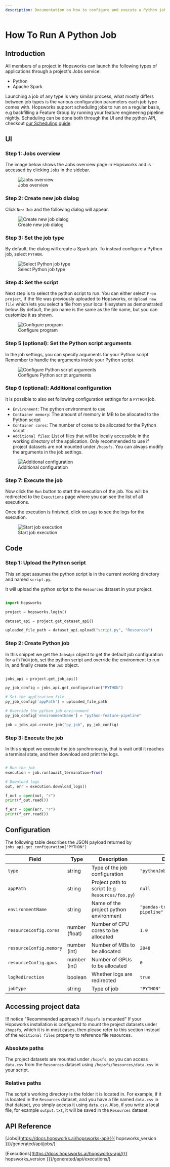 ```yaml
---
description: Documentation on how to configure and execute a Python job on Hopsworks.
---
```


# How To Run A Python Job

## Introduction

All members of a project in Hopsworks can launch the following types of applications through a project's Jobs service:

- Python
- Apache Spark

Launching a job of any type is very similar process, what mostly differs between job types is
the various configuration parameters each job type comes with. Hopsworks support scheduling jobs to run on a regular basis,
e.g backfilling a Feature Group by running your feature engineering pipeline nightly. Scheduling can be done both through the UI and the python API,
checkout [our Scheduling guide](schedule_job.md).

## UI

### Step 1: Jobs overview

The image below shows the Jobs overview page in Hopsworks and is accessed by clicking `Jobs` in the sidebar.

<p align="center">
  <figure>
    <img src="../../../../assets/images/guides/jobs/jobs_overview.png" alt="Jobs overview">
    <figcaption>Jobs overview</figcaption>
  </figure>
</p>

### Step 2: Create new job dialog

Click `New Job` and the following dialog will appear.

<p align="center">
  <figure>
    <img src="../../../../assets/images/guides/jobs/create_new_job.png" alt="Create new job dialog">
    <figcaption>Create new job dialog</figcaption>
  </figure>
</p>

### Step 3: Set the job type

By default, the dialog will create a Spark job. To instead configure a Python job, select `PYTHON`.

<p align="center">
  <figure>
    <img src="../../../../assets/images/guides/jobs/jobs_select_python.gif" alt="Select Python job type">
    <figcaption>Select Python job type</figcaption>
  </figure>
</p>

### Step 4: Set the script

Next step is to select the python script to run. You can either select `From project`, if the file was previously uploaded to Hopsworks, or `Upload new file` which lets you select a file from your local filesystem as demonstrated below. By default, the job name is the same as the file name, but you can customize it as shown. 

<p align="center">
  <figure>
    <img src="../../../../assets/images/guides/jobs/upload_job_py_file.gif" alt="Configure program">
    <figcaption>Configure program</figcaption>
  </figure>
</p>

### Step 5 (optional): Set the Python script arguments

In the job settings, you can specify arguments for your Python script.
Remember to handle the arguments inside your Python script.

<p align="center">
  <figure>
    <img src="../../../../assets/images/guides/jobs/job_notebook_args.png" alt="Configure Python script arguments">
    <figcaption>Configure Python script arguments</figcaption>
  </figure>
</p>

### Step 6 (optional): Additional configuration

It is possible to also set following configuration settings for a `PYTHON` job.

* `Environment`: The python environment to use
* `Container memory`: The amount of memory in MB to be allocated to the Python script
* `Container cores`: The number of cores to be allocated for the Python script
* `Additional files`: List of files that will be locally accessible in the working directory of the application. Only recommended to use if project datasets are not mounted under `/hopsfs`.
  You can always modify the arguments in the job settings.

<p align="center">
  <figure>
    <img src="../../../../assets/images/guides/jobs/configure_py.png" alt="Additional configuration">
    <figcaption>Additional configuration</figcaption>
  </figure>
</p>

### Step 7: Execute the job

Now click the `Run` button to start the execution of the job. You will be redirected to the `Executions` page where you can see the list of all executions.

Once the execution is finished, click on `Logs` to see the logs for the execution.

<p align="center">
  <figure>
    <img src="../../../../assets/images/guides/jobs/start_job_py.gif" alt="Start job execution">
    <figcaption>Start job execution</figcaption>
  </figure>
</p>

## Code

### Step 1: Upload the Python script

This snippet assumes the python script is in the current working directory and named `script.py`. 

It will upload the python script to the `Resources` dataset in your project.

```python

import hopsworks

project = hopsworks.login()

dataset_api = project.get_dataset_api()

uploaded_file_path = dataset_api.upload("script.py", "Resources")

```

### Step 2: Create Python job

In this snippet we get the `JobsApi` object to get the default job configuration for a `PYTHON` job, set the python script and override the environment to run in, and finally create the `Job` object.

```python

jobs_api = project.get_job_api()

py_job_config = jobs_api.get_configuration("PYTHON")

# Set the application file
py_job_config['appPath'] = uploaded_file_path

# Override the python job environment
py_job_config['environmentName'] = "python-feature-pipeline"

job = jobs_api.create_job("py_job", py_job_config)

```

### Step 3: Execute the job

In this snippet we execute the job synchronously, that is wait until it reaches a terminal state, and then download and print the logs.

```python

# Run the job
execution = job.run(await_termination=True)

# Download logs
out, err = execution.download_logs()

f_out = open(out, "r")
print(f_out.read())

f_err = open(err, "r")
print(f_err.read())

```

## Configuration
The following table describes the JSON payload returned by `jobs_api.get_configuration("PYTHON")`

| Field                   | Type           | Description                                     | Default                 |
|-------------------------|----------------|-------------------------------------------------|--------------------------|
| `type`                  | string         | Type of the job configuration                   | `"pythonJobConfiguration"` |
| `appPath`               | string         | Project path to script (e.g `Resources/foo.py`) | `null`            |
| `environmentName`       | string         | Name of the project python environment          | `"pandas-training-pipeline"` |
| `resourceConfig.cores`  | number (float) | Number of CPU cores to be allocated             | `1.0`                    |
| `resourceConfig.memory` | number (int)   | Number of MBs to be allocated                   | `2048`                   |
| `resourceConfig.gpus`   | number (int)   | Number of GPUs to be allocated                  | `0`                      |
| `logRedirection`        | boolean        | Whether logs are redirected                     | `true`                   |
| `jobType`               | string         | Type of job                                     | `"PYTHON"`               |


## Accessing project data
!!! notice "Recommended approach if `/hopsfs` is mounted"
    If your Hopsworks installation is configured to mount the project datasets under `/hopsfs`, which it is in most cases, then please refer to this section instead of the `Additional files` property to reference file resources.

### Absolute paths
The project datasets are mounted under `/hopsfs`, so you can access `data.csv` from the `Resources` dataset using `/hopsfs/Resources/data.csv` in your script.

### Relative paths
The script's working directory is the folder it is located in. For example, if it is located in the `Resources` dataset, and you have a file named `data.csv` in that dataset, you simply access it using `data.csv`. Also, if you write a local file, for example `output.txt`, it will be saved in the `Resources` dataset.


## API Reference

[Jobs](https://docs.hopsworks.ai/hopsworks-api/{{{ hopsworks_version }}}/generated/api/jobs/)

[Executions](https://docs.hopsworks.ai/hopsworks-api/{{{ hopsworks_version }}}/generated/api/executions/)
